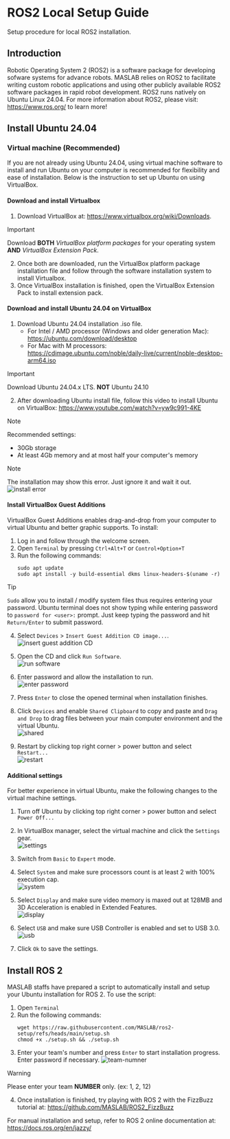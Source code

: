 # ROS2 Local Setup Guide
Setup procedure for local ROS2 installation.

## Introduction
Robotic Operating System 2 (ROS2) is a software package for developing sofware systems for advance robots. MASLAB relies on ROS2 to facilitate writing custom robotic applications and using other publicly available ROS2 software packages in rapid robot development. ROS2 runs natively on Ubuntu Linux 24.04. For more information about ROS2, please visit: https://www.ros.org/ to learn more!
## Install Ubuntu 24.04
### Virtual machine (Recommended)
If you are not already using Ubuntu 24.04, using virtual machine software to install and run Ubuntu on your computer is recommended for flexibility and ease of installation. Below is the instruction to set up Ubuntu on using VirtualBox.
#### Download and install Virtualbox
1. Download VirtualBox at: https://www.virtualbox.org/wiki/Downloads. 
> [!IMPORTANT] 
> Download **BOTH** _VirtualBox platform packages_ for your operating system **AND** _VirtualBox Extension Pack_.
2. Once both are downloaded, run the VirtualBox platform package installation file and follow through the software installation system to install Virtualbox.
3. Once VirtualBox installation is finished, open the VirtualBox Extension Pack to install extension pack.
#### Download and install Ubuntu 24.04 on VirtualBox
1. Download Ubuntu 24.04 installation .iso file. 
    * For Intel / AMD processor (Windows and older generation Mac): https://ubuntu.com/download/desktop
    * For Mac with M processors: https://cdimage.ubuntu.com/noble/daily-live/current/noble-desktop-arm64.iso 
> [!IMPORTANT]
> Download Ubuntu 24.04.x LTS. **NOT** Ubuntu 24.10
2. After downloading Ubuntu install file, follow this video to install Ubuntu on VirtualBox: https://www.youtube.com/watch?v=yw9c991-4KE 
> [!NOTE]
> Recommended settings:
> * 30Gb storage
> * At least 4Gb memory and at most half your computer's memory

> [!NOTE]
> The installation may show this error. Just ignore it and wait it out.
> ![install error](image/install_error.png)

#### Install VirtualBox Guest Additions
VirtualBox Guest Additions enables drag-and-drop from your computer to virtual Ubuntu and better graphic supports. To install:
1. Log in and follow through the welcome screen.  
2. Open `Terminal` by pressing `Ctrl+Alt+T` or `Control+Option+T`
3. Run the following commands:
    ```shell
    sudo apt update
    sudo apt install -y build-essential dkms linux-headers-$(uname -r)
    ```
> [!TIP]
> `Sudo` allow you to install / modify system files thus requires entering your password. Ubuntu terminal does not show typing while entering password to `password for <user>:` prompt. Just keep typing the password and hit `Return/Enter` to submit password.
4. Select `Devices` > `Insert Guest Addition CD image...`.  
    ![insert guest addition CD](image/guest-addt-cd.png)  

5. Open the CD and click `Run Software`.  
    ![run software](image/run-software.png)  
6. Enter password and allow the installation to run.   
    ![enter password](image/password.png)
7. Press `Enter` to close the opened terminal when installation finishes.
8. Click `Devices` and enable `Shared Clipboard` to copy and paste and `Drag and Drop` to drag files between your main computer environment and the virtual Ubuntu.  
    ![shared](image/shared.png)
9. Restart by clicking top right corner > power button and select `Restart...`  
    ![restart](image/restart.png)

#### Additional settings
For better experience in virtual Ubuntu, make the following changes to the virtual machine settings.

1. Turn off Ubuntu by clicking top right corner > power button and select `Power Off...`  
2. In VirtualBox manager, select the virtual machine and click the `Settings` gear.  
    ![settings](image/settings.png)

3. Switch from `Basic` to `Expert` mode.  
4. Select `System` and make sure processors count is at least 2 with 100% execution cap.  
    ![system](image/system.png)

5. Select `Display` and make sure video memory is maxed out at 128MB and 3D Acceleration is enabled in Extended Features.  
    ![display](image/display.png)

6. Select `USB` and make sure USB Controller is enabled and set to USB 3.0.  
    ![usb](image/usb.png)

7. Click `Ok` to save the settings.

## Install ROS 2
MASLAB staffs have prepared a script to automatically install and setup your Ubuntu installation for ROS 2. To use the script:
1. Open `Terminal`
2. Run the following commands:
    ```shell
    wget https://raw.githubusercontent.com/MASLAB/ros2-setup/refs/heads/main/setup.sh
    chmod +x ./setup.sh && ./setup.sh
    ```
3. Enter your team's number and press `Enter` to start installation progress. Enter password if necessary.
    ![team-numner](image/team-number.png)  

> [!WARNING]
> Please enter your team **NUMBER** only. (ex: 1, 2, 12)  

4. Once installation is finished, try playing with ROS 2 with the FizzBuzz tutorial at: https://github.com/MASLAB/ROS2_FizzBuzz

For manual installation and setup, refer to ROS 2 online documentation at: https://docs.ros.org/en/jazzy/   


